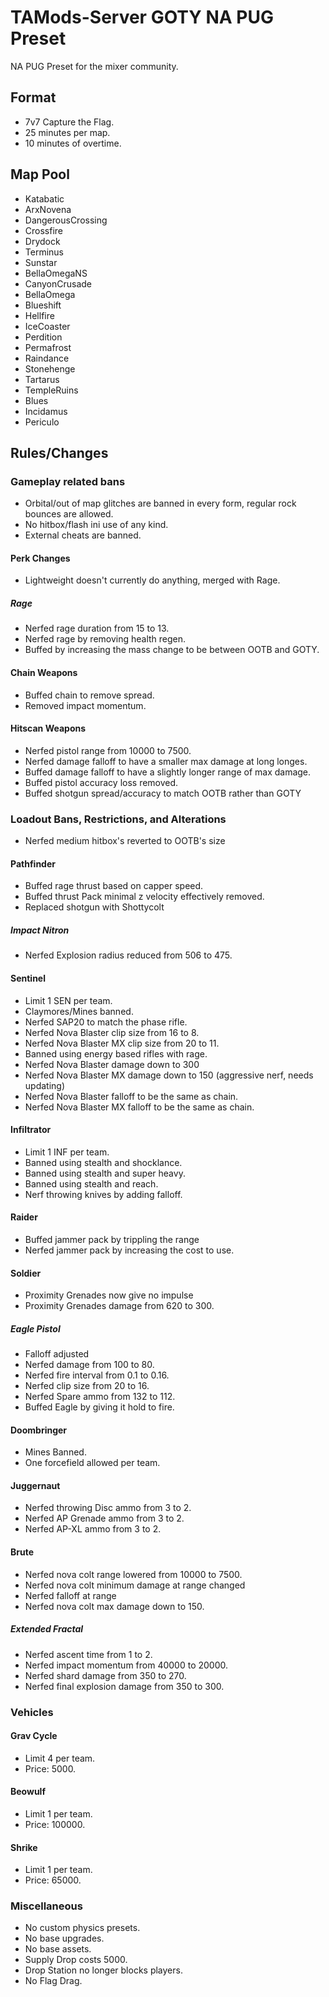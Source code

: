 # TAMods-Server GOTY NA PUG Preset

NA PUG Preset for the mixer community.

## Format
- 7v7 Capture the Flag.
- 25 minutes per map.
- 10 minutes of overtime.

## Map Pool
- Katabatic
- ArxNovena
- DangerousCrossing
- Crossfire
- Drydock
- Terminus
- Sunstar
- BellaOmegaNS
- CanyonCrusade
- BellaOmega
- Blueshift
- Hellfire
- IceCoaster
- Perdition
- Permafrost
- Raindance
- Stonehenge
- Tartarus
- TempleRuins
- Blues
- Incidamus
- Periculo

## Rules/Changes

### Gameplay related bans
- Orbital/out of map glitches are banned in every form, regular rock bounces are allowed.
- No hitbox/flash ini use of any kind. 
- External cheats are banned.

#### Perk Changes
- Lightweight doesn't currently do anything, merged with Rage.

##### Rage
- Nerfed rage duration from 15 to 13.
- Nerfed rage by removing health regen.
- Buffed by increasing the mass change to be between OOTB and GOTY.

#### Chain Weapons
- Buffed chain to remove spread.
- Removed impact momentum.

#### Hitscan Weapons
- Nerfed pistol range from 10000 to 7500.
- Nerfed damage falloff to have a smaller max damage at long longes.
- Buffed damage falloff to have a slightly longer range of max damage.
- Buffed pistol accuracy loss removed.
- Buffed shotgun spread/accuracy to match OOTB rather than GOTY

### Loadout Bans, Restrictions, and Alterations
- Nerfed medium hitbox's reverted to OOTB's size

#### Pathfinder
- Buffed rage thrust based on capper speed.
- Buffed thrust Pack minimal z velocity effectively removed.
- Replaced shotgun with Shottycolt

##### Impact Nitron
- Nerfed Explosion radius reduced from 506 to 475.

#### Sentinel
- Limit 1 SEN per team.
- Claymores/Mines banned.
- Nerfed SAP20 to match the phase rifle.
- Nerfed Nova Blaster clip size from 16 to 8.
- Nerfed Nova Blaster MX clip size from 20 to 11.
- Banned using energy based rifles with rage.
- Nerfed Nova Blaster damage down to 300
- Nerfed Nova Blaster MX damage down to 150 (aggressive nerf, needs updating)
- Nerfed Nova Blaster falloff to be the same as chain.
- Nerfed Nova Blaster MX falloff to be the same as chain.

#### Infiltrator
- Limit 1 INF per team.
- Banned using stealth and shocklance.
- Banned using stealth and super heavy.
- Banned using stealth and reach.
- Nerf throwing knives by adding falloff.

#### Raider
- Buffed jammer pack by trippling the range
- Nerfed jammer pack by increasing the cost to use.

#### Soldier
- Proximity Grenades now give no impulse
- Proximity Grenades damage from 620 to 300.

##### Eagle Pistol
- Falloff adjusted
- Nerfed damage from 100 to 80.
- Nerfed fire interval from 0.1 to 0.16.
- Nerfed clip size from 20 to 16.
- Nerfed Spare ammo from 132 to 112.
- Buffed Eagle by giving it hold to fire.

#### Doombringer
- Mines Banned.
- One forcefield allowed per team.

#### Juggernaut
- Nerfed throwing Disc ammo from 3 to 2.
- Nerfed AP Grenade ammo from 3 to 2.
- Nerfed AP-XL ammo from 3 to 2.

#### Brute
- Nerfed nova colt range lowered from 10000 to 7500.
- Nerfed nova colt minimum damage at range changed
- Nerfed falloff at range
- Nerfed nova colt max damage down to 150.

##### Extended Fractal
- Nerfed ascent time from 1 to 2.
- Nerfed impact momentum from 40000 to 20000.
- Nerfed shard damage from 350 to 270.
- Nerfed final explosion damage from 350 to 300.

### Vehicles
#### Grav Cycle
- Limit 4 per team.
- Price: 5000.

#### Beowulf
- Limit 1 per team.
- Price: 100000.

#### Shrike
- Limit 1 per team.
- Price: 65000.

### Miscellaneous
- No custom physics presets.
- No base upgrades.
- No base assets.
- Supply Drop costs 5000.
- Drop Station no longer blocks players.
- No Flag Drag.
